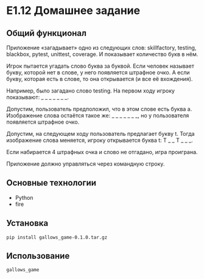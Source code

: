 # E1.12 Домашнее задание

## Общий функционал
Приложение «загадывает» одно из следующих слов: skillfactory, testing, blackbox, pytest, unittest, coverage. И показывает количество букв в нём.

Игрок пытается угадать слово буква за буквой. Если человек называет букву, которой нет в слове, у него появляется штрафное очко. А если букву, которая есть в слове, то она открывается (и все её вхождения).

Например, было загадано слово testing. На первом ходу игроку показывают: _ _ _ _ _ _ _.

Допустим, пользователь предположил, что в этом слове есть буква a. Изображение слова остаётся такое же: _ _ _ _ _ _ _, но у пользователя появляется штрафное очко.

Допустим, на следующем ходу пользователь предлагает букву t. Тогда изображение слова меняется, игроку открывается буква t: T _ _ T _ _ _.

Если набирается 4 штрафных очка и слово не отгадано, игра проиграна.

Приложение должно управляться через командную строку.

## Основные технологии
* Python
* fire

## Установка 
```
pip install gallows_game-0.1.0.tar.gz
```

## Использование
```
gallows_game
```